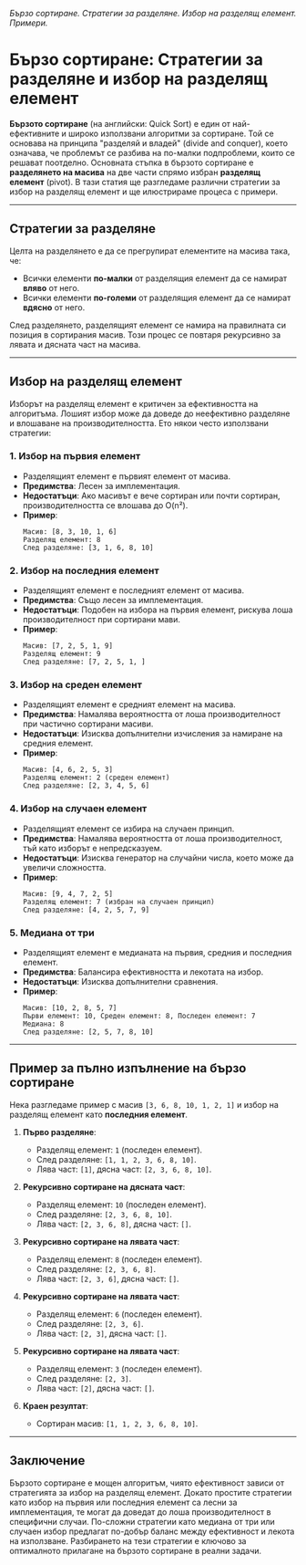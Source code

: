 _Бързо сортиране. Стратегии за разделяне. Избор на разделящ елемент. Примери._

# Бързо сортиране: Стратегии за разделяне и избор на разделящ елемент

**Бързото сортиране** (на английски: Quick Sort) е един от най-ефективните и широко използвани алгоритми за сортиране. Той се основава на принципа "разделяй и владей" (divide and conquer), което означава, че проблемът се разбива на по-малки подпроблеми, които се решават поотделно. Основната стъпка в бързото сортиране е **разделянето на масива** на две части спрямо избран **разделящ елемент** (pivot). В тази статия ще разгледаме различни стратегии за избор на разделящ елемент и ще илюстрираме процеса с примери.

---

## Стратегии за разделяне

Целта на разделянето е да се прегрупират елементите на масива така, че:
- Всички елементи **по-малки** от разделящия елемент да се намират **вляво** от него.
- Всички елементи **по-големи** от разделящия елемент да се намират **вдясно** от него.

След разделянето, разделящият елемент се намира на правилната си позиция в сортирания масив. Този процес се повтаря рекурсивно за лявата и дясната част на масива.

---

## Избор на разделящ елемент

Изборът на разделящ елемент е критичен за ефективността на алгоритъма. Лошият избор може да доведе до неефективно разделяне и влошаване на производителността. Ето някои често използвани стратегии:

### 1. **Избор на първия елемент**
   - Разделящият елемент е първият елемент от масива.
   - **Предимства**: Лесен за имплементация.
   - **Недостатъци**: Ако масивът е вече сортиран или почти сортиран, производителността се влошава до O(n²).
   - **Пример**:
     ```plaintext
     Масив: [8, 3, 10, 1, 6]
     Разделящ елемент: 8
     След разделяне: [3, 1, 6, 8, 10]
     ```

### 2. **Избор на последния елемент**
   - Разделящият елемент е последният елемент от масива.
   - **Предимства**: Също лесен за имплементация.
   - **Недостатъци**: Подобен на избора на първия елемент, рискува лоша производителност при сортирани мави.
   - **Пример**:
     ```plaintext
     Масив: [7, 2, 5, 1, 9]
     Разделящ елемент: 9
     След разделяне: [7, 2, 5, 1, ]
     ```

### 3. **Избор на среден елемент**
   - Разделящият елемент е средният елемент на масива.
   - **Предимства**: Намалява вероятността от лоша производителност при частично сортирани масиви.
   - **Недостатъци**: Изисква допълнителни изчисления за намиране на средния елемент.
   - **Пример**:
     ```plaintext
     Масив: [4, 6, 2, 5, 3]
     Разделящ елемент: 2 (среден елемент)
     След разделяне: [2, 3, 4, 5, 6]
     ```

### 4. **Избор на случаен елемент**
   - Разделящият елемент се избира на случаен принцип.
   - **Предимства**: Намалява вероятността от лоша производителност, тъй като изборът е непредсказуем.
   - **Недостатъци**: Изисква генератор на случайни числа, което може да увеличи сложността.
   - **Пример**:
     ```plaintext
     Масив: [9, 4, 7, 2, 5]
     Разделящ елемент: 7 (избран на случаен принцип)
     След разделяне: [4, 2, 5, 7, 9]
     ```

### 5. **Медиана от три**
   - Разделящият елемент е медианата на първия, средния и последния елемент.
   - **Предимства**: Балансира ефективността и лекотата на избор.
   - **Недостатъци**: Изисква допълнителни сравнения.
   - **Пример**:
     ```plaintext
     Масив: [10, 2, 8, 5, 7]
     Първи елемент: 10, Среден елемент: 8, Последен елемент: 7
     Медиана: 8
     След разделяне: [2, 5, 7, 8, 10]
     ```

---

## Пример за пълно изпълнение на бързо сортиране

Нека разгледаме пример с масив `[3, 6, 8, 10, 1, 2, 1]` и избор на разделящ елемент като **последния елемент**.

1. **Първо разделяне**:
   - Разделящ елемент: `1` (последен елемент).
   - След разделяне: `[1, 1, 2, 3, 6, 8, 10]`.
   - Лява част: `[1]`, дясна част: `[2, 3, 6, 8, 10]`.

2. **Рекурсивно сортиране на дясната част**:
   - Разделящ елемент: `10` (последен елемент).
   - След разделяне: `[2, 3, 6, 8, 10]`.
   - Лява част: `[2, 3, 6, 8]`, дясна част: `[]`.

3. **Рекурсивно сортиране на лявата част**:
   - Разделящ елемент: `8` (последен елемент).
   - След разделяне: `[2, 3, 6, 8]`.
   - Лява част: `[2, 3, 6]`, дясна част: `[]`.

4. **Рекурсивно сортиране на лявата част**:
   - Разделящ елемент: `6` (последен елемент).
   - След разделяне: `[2, 3, 6]`.
   - Лява част: `[2, 3]`, дясна част: `[]`.

5. **Рекурсивно сортиране на лявата част**:
   - Разделящ елемент: `3` (последен елемент).
   - След разделяне: `[2, 3]`.
   - Лява част: `[2]`, дясна част: `[]`.

6. **Краен резултат**:
   - Сортиран масив: `[1, 1, 2, 3, 6, 8, 10]`.

---

## Заключение

Бързото сортиране е мощен алгоритъм, чиято ефективност зависи от стратегията за избор на разделящ елемент. Докато простите стратегии като избор на първия или последния елемент са лесни за имплементация, те могат да доведат до лоша производителност в специфични случаи. По-сложни стратегии като медиана от три или случаен избор предлагат по-добър баланс между ефективност и лекота на използване. Разбирането на тези стратегии е ключово за оптималното прилагане на бързото сортиране в реални задачи.
